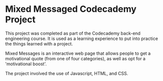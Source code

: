 # Mixed Messaged Codecademy Project

This project was completed as part of the Codecademy back-end engineering course. It is used as a learning experience to put into practice the things learned with a project.

Mixed Messages is an interactive web page that allows people to get a motivational quote (from one of four categories), as well as opt for a 'motivational boost'.

The project involved the use of Javascript, HTML, and CSS. 